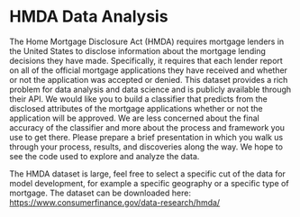 # HMDA Data Analysis

 

The Home Mortgage Disclosure Act (HMDA) requires mortgage lenders in the United States to disclose information about the mortgage lending decisions they have made. Specifically, it requires that each lender report on all of the official mortgage applications they have received and whether or not the application was accepted or denied. This dataset provides a rich problem for data analysis and data science and is publicly available through their API. We would like you to build a classifier that predicts from the disclosed attributes of the mortgage applications whether or not the application will be approved. We are less concerned about the final accuracy of the classifier and more about the process and framework you use to get there. Please prepare a brief presentation in which you walk us through your process, results, and discoveries along the way. We hope to see the code used to explore and analyze the data. 

 

The HMDA dataset is large, feel free to select a specific cut of the data for model development, for example a specific geography or a specific type of mortgage. The dataset can be downloaded here: https://www.consumerfinance.gov/data-research/hmda/
